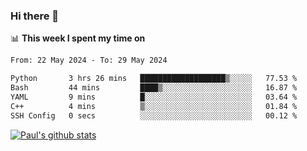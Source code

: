 ### Hi there 👋

📊 **This week I spent my time on**
<!--START_SECTION:waka-->

```txt
From: 22 May 2024 - To: 29 May 2024

Python       3 hrs 26 mins   ███████████████████▒░░░░░   77.53 %
Bash         44 mins         ████▒░░░░░░░░░░░░░░░░░░░░   16.87 %
YAML         9 mins          █░░░░░░░░░░░░░░░░░░░░░░░░   03.64 %
C++          4 mins          ▒░░░░░░░░░░░░░░░░░░░░░░░░   01.84 %
SSH Config   0 secs          ░░░░░░░░░░░░░░░░░░░░░░░░░   00.12 %
```

<!--END_SECTION:waka-->


[![Paul's github stats](https://github-readme-stats.vercel.app/api?username=mickeyouyou&theme=dracula&show_icons=true)](https://github.com/anuraghazra/github-readme-stats)
